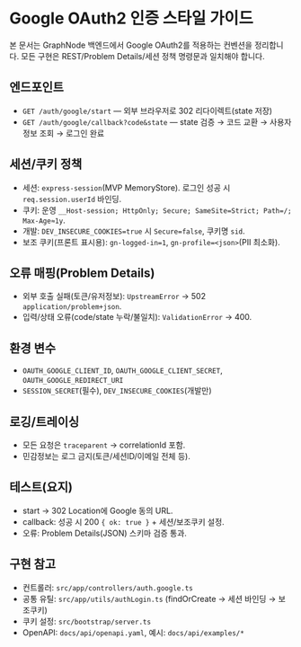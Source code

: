 # Google OAuth2 인증 스타일 가이드

본 문서는 GraphNode 백엔드에서 Google OAuth2를 적용하는 컨벤션을 정리합니다. 모든 구현은 REST/Problem Details/세션 정책 명령문과 일치해야 합니다.

## 엔드포인트
- `GET /auth/google/start` — 외부 브라우저로 302 리다이렉트(state 저장)
- `GET /auth/google/callback?code&state` — state 검증 → 코드 교환 → 사용자 정보 조회 → 로그인 완료

## 세션/쿠키 정책
- 세션: `express-session`(MVP MemoryStore). 로그인 성공 시 `req.session.userId` 바인딩.
- 쿠키: 운영 `__Host-session; HttpOnly; Secure; SameSite=Strict; Path=/; Max-Age≈1y`.
- 개발: `DEV_INSECURE_COOKIES=true` 시 `Secure=false`, 쿠키명 `sid`.
- 보조 쿠키(프론트 표시용): `gn-logged-in=1`, `gn-profile=<json>`(PII 최소화).

## 오류 매핑(Problem Details)
- 외부 호출 실패(토큰/유저정보): `UpstreamError` → 502 `application/problem+json`.
- 입력/상태 오류(code/state 누락/불일치): `ValidationError` → 400.

## 환경 변수
- `OAUTH_GOOGLE_CLIENT_ID`, `OAUTH_GOOGLE_CLIENT_SECRET`, `OAUTH_GOOGLE_REDIRECT_URI`
- `SESSION_SECRET`(필수), `DEV_INSECURE_COOKIES`(개발만)

## 로깅/트레이싱
- 모든 요청은 `traceparent` → correlationId 포함.
- 민감정보는 로그 금지(토큰/세션ID/이메일 전체 등).

## 테스트(요지)
- start → 302 Location에 Google 동의 URL.
- callback: 성공 시 200 `{ ok: true }` + 세션/보조쿠키 설정.
- 오류: Problem Details(JSON) 스키마 검증 통과.

## 구현 참고
- 컨트롤러: `src/app/controllers/auth.google.ts`
- 공통 유틸: `src/app/utils/authLogin.ts` (findOrCreate → 세션 바인딩 → 보조쿠키)
- 쿠키 설정: `src/bootstrap/server.ts`
- OpenAPI: `docs/api/openapi.yaml`, 예시: `docs/api/examples/*`
